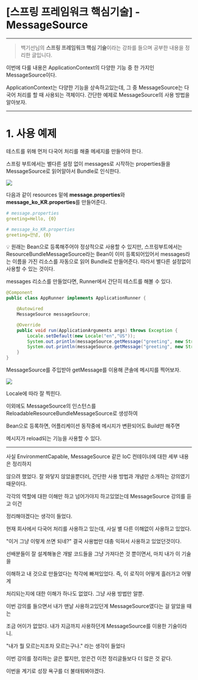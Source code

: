 # [스프링 프레임워크 핵심기술] - MessageSource

---

> 백기선님의 **스프링 프레임워크 핵심 기술**이라는 강좌를 들으며 공부한 내용을 정리한 글입니다.
>

이번에 다룰 내용은 ApplicationContext의 다양한 기능 중 한 가지인 MessageSource이다.

ApplicationContext는 다양한 기능을 상속하고있는데, 그 중 MessageSource는 다국어 처리를 할 때 사용되는 객체이다.  간단한 예제로 MessageSource의 사용 방법을 알아보자.

---

# 1. 사용 예제

테스트를 위해 먼저 다국어 처리를 해줄 메세지를 만들어야 한다.

스프링 부트에서는 별다른 설정 없이 messages로 시작하는 properties들을 MessageSource로 읽어알아서 Bundle로 인식한다.

![](https://blog.kakaocdn.net/dn/b3FL5h/btqEChXCnYu/5DLTqlIO4ionHivUym0P2k/img.png)

다음과 같이 resources 밑에 **message.properties**와 **message_ko_KR.properties**를 만들어준다.

```yaml
# message.properties
greeting=Hello, {0}
```

```yaml
# message_ko_KR.properties
greeting=안녕, {0}
```

<aside>
💡 원래는 Bean으로 등록해주어야 정상적으로 사용할 수 있지만, 스프링부트에서는 ResourceBundleMessageSource라는 Bean이 이미 등록되어있어서 messages라는 이름을 가진 리소스를 자동으로 읽어 Bundle로 만들어준다. 따라서 별다른 설정없이 사용할 수 있는 것이다.

</aside>

messages 리소스를 만들었다면, Runner에서 간단히 테스트를 해볼 수 있다.

```java
@Component
public class AppRunner implements ApplicationRunner {

    @Autowired
    MessageSource messageSource;

    @Override
    public void run(ApplicationArguments args) throws Exception {
        Locale.setDefault(new Locale("en","US"));
        System.out.println(messageSource.getMessage("greeting", new String[]{"기록하는 습관"},Locale.getDefault()));
        System.out.println(messageSource.getMessage("greeting", new String[]{"기록하는 습관"},Locale.KOREA));
    }
}
```

MessageSource를 주입받아 getMessage를 이용해 콘솔에 메시지를 찍어보자.

![](https://blog.kakaocdn.net/dn/3tGdT/btqECu3uXB3/ToELxoB1DTa2vijTUauiOK/img.png)

Locale에 따라 잘 찍힌다.

이외에도 MessageSource의 인스턴스를 ReloadableResourceBundleMessageSource로 생성하여

Bean으로 등록하면, 어플리케이션 동작중에 메시지가 변환되어도 Build만 해주면

메시지가 reload되는 기능을 사용할 수 있다.

---

사실 EnvironmentCapable, MessageSource 같은 IoC 컨테이너에 대한 세부 내용은 정리하지

않으려 했었다. 잘 와닿지 않았을뿐더러, 간단한 사용 방법과 개념만 소개하는 강의였기 때문이다.

각각의 역할에 대한 이해만 하고 넘어가야지 하고있었는데 MessageSource 강의를 듣고 이건

정리해야겠다는 생각이 들었다.

현재 회사에서 다국어 처리를 사용하고 있는데, 사실 별 다른 이해없이 사용하고 있었다.

"이거 그냥 이렇게 쓰면 되네?" 결국 사용법만 대충 익혀서 사용하고 있었던것이다.

선배분들이 잘 설계해놓은 개발 코드들을 그냥 가져다쓴 것 뿐이면서, 마치 내가 이 기술을

이해하고 내 것으로 만들었다는 착각에 빠져있었다. 즉,  이 로직이 어떻게 흘러가고 어떻게

처리되는지에 대한 이해가 하나도 없었다. 그냥 사용 방법만 알뿐.

이번 강의를 들으면서 내가 맨날 사용하고있던게 MessageSource였다는 걸 알았을 때는

조금 어이가 없었다. 내가 지금까지 사용하던게 MessageSource를 이용한 기술이라니.

"내가 뭘 모르는지조차 모르는구나." 라는 생각이 들었다

이번 강의를 정리하는 글은 짧지만, 얻은건 이전 정리글들보다 더 많은 것 같다.

이번을 계기로 성장 욕구를 더 불태워봐야겠다.
